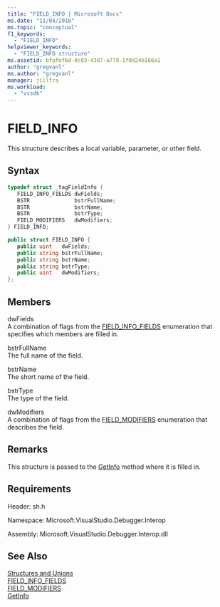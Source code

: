 ```yaml
---
title: "FIELD_INFO | Microsoft Docs"
ms.date: "11/04/2016"
ms.topic: "conceptual"
f1_keywords:
  - "FIELD_INFO"
helpviewer_keywords:
  - "FIELD_INFO structure"
ms.assetid: bfafef6d-0c83-43d7-a779-1f0d24b166a1
author: "gregvanl"
ms.author: "gregvanl"
manager: jillfra
ms.workload:
  - "vssdk"
---
```

# FIELD_INFO
This structure describes a local variable, parameter, or other field.

## Syntax

```cpp
typedef struct _tagFieldInfo {
   FIELD_INFO_FIELDS dwFields;
   BSTR              bstrFullName;
   BSTR              bstrName;
   BSTR              bstrType;
   FIELD_MODIFIERS   dwModifiers;
} FIELD_INFO;
```

```csharp
public struct FIELD_INFO {
   public uint   dwFields;
   public string bstrFullName;
   public string bstrName;
   public string bstrType;
   public uint   dwModifiers;
};
```

## Members
dwFields  
A combination of flags from the [FIELD_INFO_FIELDS](../../../extensibility/debugger/reference/field-info-fields.md) enumeration that specifies which members are filled in.

bstrFullName  
The full name of the field.

bstrName  
The short name of the field.

bstrType  
The type of the field.

dwModifiers  
A combination of flags from the [FIELD_MODIFIERS](../../../extensibility/debugger/reference/field-modifiers.md) enumeration that describes the field.

## Remarks
This structure is passed to the [GetInfo](../../../extensibility/debugger/reference/idebugfield-getinfo.md) method where it is filled in.

## Requirements
Header: sh.h

Namespace: Microsoft.VisualStudio.Debugger.Interop

Assembly: Microsoft.VisualStudio.Debugger.Interop.dll

## See Also
[Structures and Unions](../../../extensibility/debugger/reference/structures-and-unions.md)  
[FIELD_INFO_FIELDS](../../../extensibility/debugger/reference/field-info-fields.md)  
[FIELD_MODIFIERS](../../../extensibility/debugger/reference/field-modifiers.md)  
[GetInfo](../../../extensibility/debugger/reference/idebugfield-getinfo.md)
